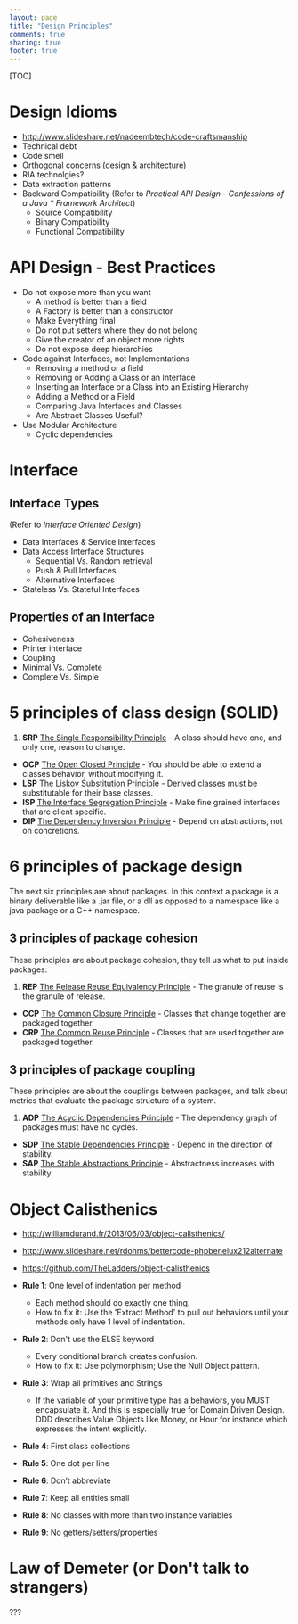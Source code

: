 ```yaml
---
layout: page
title: "Design Principles"
comments: true
sharing: true
footer: true
---
```


[TOC]

# Design Idioms

* http://www.slideshare.net/nadeembtech/code-craftsmanship
* Technical debt
* Code smell
* Orthogonal concerns (design & architecture)
* RIA technolgies?
* Data extraction patterns
* Backward Compatibility (Refer to *Practical API Design - Confessions of a Java * Framework Architect*)
  * Source Compatibility
  * Binary Compatibility
  * Functional Compatibility

# API Design - Best Practices

* Do not expose more than you want
  * A method is better than a field
  * A Factory is better than a constructor
  * Make Everything final
  * Do not put setters where they do not belong
  * Give the creator of an object more rights
  * Do not expose deep hierarchies
* Code against Interfaces, not Implementations
  * Removing a method or a field
  * Removing or Adding a Class or an Interface
  * Inserting an Interface or a Class into an Existing Hierarchy
  * Adding a Method or a Field
  * Comparing Java Interfaces and Classes
  * Are Abstract Classes Useful?
* Use Modular Architecture
  * Cyclic dependencies

# Interface 

## Interface Types

(Refer to *Interface Oriented Design*)
* Data Interfaces & Service Interfaces
* Data Access Interface Structures
  * Sequential Vs. Random retrieval
  * Push & Pull Interfaces
  * Alternative Interfaces
* Stateless Vs. Stateful Interfaces

## Properties of an Interface

* Cohesiveness
* Printer interface
* Coupling
* Minimal Vs. Complete
* Complete Vs. Simple

# 5 principles of class design (SOLID)

1. **SRP** [The Single Responsibility Principle](https://docs.google.com/open?id=0ByOwmqah_nuGNHEtcU5OekdDMkk) - A class should have one, and only one, reason to change.
* **OCP** [The Open Closed Principle](http://docs.google.com/a/cleancoder.com/viewer?a=v&pid=explorer&chrome=true&srcid=0BwhCYaYDn8EgN2M5MTkwM2EtNWFkZC00ZTI3LWFjZTUtNTFhZGZiYmUzODc1&hl=en) - You should be able to extend a classes behavior, without modifying it.
* **LSP** [The Liskov Substitution Principle](http://docs.google.com/a/cleancoder.com/viewer?a=v&pid=explorer&chrome=true&srcid=0BwhCYaYDn8EgNzAzZjA5ZmItNjU3NS00MzQ5LTkwYjMtMDJhNDU5ZTM0MTlh&hl=en) - Derived classes must be substitutable for their base classes.
* **ISP** [The Interface Segregation Principle](http://docs.google.com/a/cleancoder.com/viewer?a=v&pid=explorer&chrome=true&srcid=0BwhCYaYDn8EgOTViYjJhYzMtMzYxMC00MzFjLWJjMzYtOGJiMDc5N2JkYmJi&hl=en) - Make fine grained interfaces that are client specific.
* **DIP** [The Dependency Inversion Principle](http://docs.google.com/a/cleancoder.com/viewer?a=v&pid=explorer&chrome=true&srcid=0BwhCYaYDn8EgMjdlMWIzNGUtZTQ0NC00ZjQ5LTkwYzQtZjRhMDRlNTQ3ZGMz&hl=en) - Depend on abstractions, not on concretions.

# 6 principles of package design

The next six principles are about packages. In this context a package is a binary deliverable like a .jar file, or a dll as opposed to a namespace like a java package or a C++ namespace. 

## 3 principles of package cohesion

These principles are about package cohesion, they tell us what to put inside packages:

1. **REP** [The Release Reuse Equivalency Principle](http://docs.google.com/a/cleancoder.com/viewer?a=v&pid=explorer&chrome=true&srcid=0BwhCYaYDn8EgOGM2ZGFhNmYtNmE4ZS00OGY5LWFkZTYtMjE0ZGNjODQ0MjEx&hl=en) - The granule of reuse is the granule of release.
* **CCP** [The Common Closure Principle](http://docs.google.com/a/cleancoder.com/viewer?a=v&pid=explorer&chrome=true&srcid=0BwhCYaYDn8EgOGM2ZGFhNmYtNmE4ZS00OGY5LWFkZTYtMjE0ZGNjODQ0MjEx&hl=en) - Classes that change together are packaged together.
* **CRP** [The Common Reuse Principle](http://docs.google.com/a/cleancoder.com/viewer?a=v&pid=explorer&chrome=true&srcid=0BwhCYaYDn8EgOGM2ZGFhNmYtNmE4ZS00OGY5LWFkZTYtMjE0ZGNjODQ0MjEx&hl=en) - Classes that are used together are packaged together.

## 3 principles of package coupling

These principles are about the couplings between packages, and talk about metrics that evaluate the package structure of a system.

1. **ADP** [The Acyclic Dependencies Principle](http://docs.google.com/a/cleancoder.com/viewer?a=v&pid=explorer&chrome=true&srcid=0BwhCYaYDn8EgOGM2ZGFhNmYtNmE4ZS00OGY5LWFkZTYtMjE0ZGNjODQ0MjEx&hl=en) - The dependency graph of packages must have no cycles.
* **SDP** [The Stable Dependencies Principle](http://docs.google.com/a/cleancoder.com/viewer?a=v&pid=explorer&chrome=true&srcid=0BwhCYaYDn8EgZjI3OTU4ZTAtYmM4Mi00MWMyLTgxN2YtMzk5YTY1NTViNTBh&hl=en) - Depend in the direction of stability.
* **SAP** [The Stable Abstractions Principle](http://docs.google.com/a/cleancoder.com/viewer?a=v&pid=explorer&chrome=true&srcid=0BwhCYaYDn8EgZjI3OTU4ZTAtYmM4Mi00MWMyLTgxN2YtMzk5YTY1NTViNTBh&hl=en) - Abstractness increases with stability.

# Object Calisthenics

* http://williamdurand.fr/2013/06/03/object-calisthenics/
* http://www.slideshare.net/rdohms/bettercode-phpbenelux212alternate
* https://github.com/TheLadders/object-calisthenics

* **Rule 1**: One level of indentation per method
  * Each method should do exactly one thing. 
  * How to fix it: Use the 'Extract Method' to pull out behaviors until your methods only have 1 level of indentation.
* **Rule 2**: Don't use the ELSE keyword
  * Every conditional branch creates confusion.
  * How to fix it: Use polymorphism; Use the Null Object pattern.
* **Rule 3**: Wrap all primitives and Strings
  * If the variable of your primitive type has a behaviors, you MUST encapsulate it. And this is especially true for Domain Driven Design. DDD describes Value Objects like Money, or Hour for instance which expresses the intent explicitly.
* **Rule 4**: First class collections
* **Rule 5**: One dot per line
* **Rule 6**: Don’t abbreviate
* **Rule 7**: Keep all entities small
* **Rule 8**: No classes with more than two instance variables
* **Rule 9**: No getters/setters/properties

# Law of Demeter (or Don't talk to strangers)

???